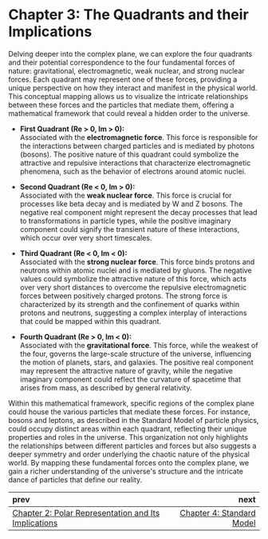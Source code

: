 # Chapter 3: The Quadrants and their Implications

Delving deeper into the complex plane, we can explore the four quadrants and their potential correspondence to the four fundamental forces of nature: gravitational, electromagnetic, weak nuclear, and strong nuclear forces. Each quadrant may represent one of these forces, providing a unique perspective on how they interact and manifest in the physical world. This conceptual mapping allows us to visualize the intricate relationships between these forces and the particles that mediate them, offering a mathematical framework that could reveal a hidden order to the universe.

- **First Quadrant (Re > 0, Im > 0):**  
  Associated with the **electromagnetic force**. This force is responsible for the interactions between charged particles and is mediated by photons (bosons). The positive nature of this quadrant could symbolize the attractive and repulsive interactions that characterize electromagnetic phenomena, such as the behavior of electrons around atomic nuclei.

- **Second Quadrant (Re < 0, Im > 0):**  
  Associated with the **weak nuclear force**. This force is crucial for processes like beta decay and is mediated by W and Z bosons. The negative real component might represent the decay processes that lead to transformations in particle types, while the positive imaginary component could signify the transient nature of these interactions, which occur over very short timescales.

- **Third Quadrant (Re < 0, Im < 0):**  
  Associated with the **strong nuclear force**. This force binds protons and neutrons within atomic nuclei and is mediated by gluons. The negative values could symbolize the attractive nature of this force, which acts over very short distances to overcome the repulsive electromagnetic forces between positively charged protons. The strong force is characterized by its strength and the confinement of quarks within protons and neutrons, suggesting a complex interplay of interactions that could be mapped within this quadrant.

- **Fourth Quadrant (Re > 0, Im < 0):**  
  Associated with the **gravitational force**. This force, while the weakest of the four, governs the large-scale structure of the universe, influencing the motion of planets, stars, and galaxies. The positive real component may represent the attractive nature of gravity, while the negative imaginary component could reflect the curvature of spacetime that arises from mass, as described by general relativity.

Within this mathematical framework, specific regions of the complex plane could house the various particles that mediate these forces. For instance, bosons and leptons, as described in the Standard Model of particle physics, could occupy distinct areas within each quadrant, reflecting their unique properties and roles in the universe. This organization not only highlights the relationships between different particles and forces but also suggests a deeper symmetry and order underlying the chaotic nature of the physical world. By mapping these fundamental forces onto the complex plane, we gain a richer understanding of the universe's structure and the intricate dance of particles that define our reality.

| prev | next |
| :--- | ---: |
| [Chapter 2: Polar Representation and Its Implications](./CHAPTER2.md) | [Chapter 4: Standard Model](./CHAPTER4.md) |
